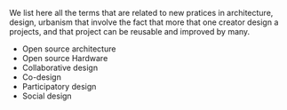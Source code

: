We list here all the terms that are related to new pratices in architecture, design, urbanism that involve the fact that more that one creator design a projects, and that project can be reusable and improved by many.

* Open source architecture 
* Open source Hardware
* Collaborative design 
* Co-design 
* Participatory design
* Social design
